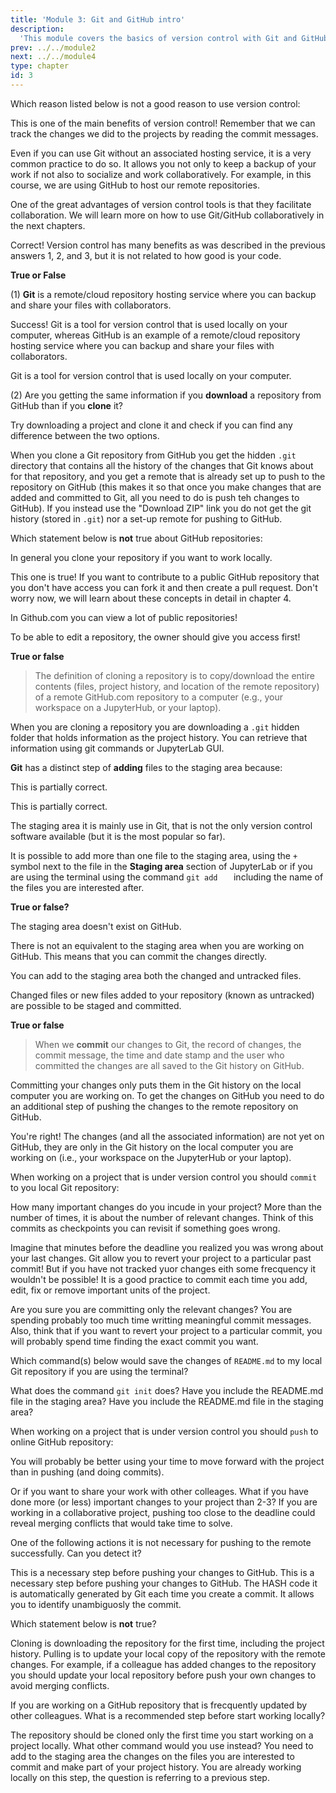 ```yaml
---
title: 'Module 3: Git and GitHub intro'
description:
  'This module covers the basics of version control with Git and GitHub. ' 
prev: ../../module2 
next: ../../module4
type: chapter
id: 3
---
```


<exercise id="0" title="Module Learning Outcomes" type="slides,video">

<slides source="module3/module3_00" shot="0" start="0:002" end="3:40">
</slides>

</exercise>

<exercise id="1" title="What is version control, and why should I use it?" type="slides,video">

<slides source="module3/module3_01" shot="0" start="0:002" end="3:40">
</slides>

</exercise>

<exercise id='2' title="What is the difference between Git and GitHub?">

Which reason listed below is not a good reason to use version control:

<choice id='1'>
<opt text='Version control tools provide transparency on how a project evolved by tracking the history of documents, and who made what changes to those documents.'>

This is one of the main benefits of version control! Remember that we can track the changes we did to the projects by reading the commit messages.

</opt>

<opt text='Version control tools usually include a remote/cloud repository hosting service that can act as a backup of your local files (i.e., the files on your computer).'>

Even if you can use Git without an associated hosting service, it is a very common practice to do so. It allows you not only to keep a backup of your work if not also to socialize and work collaboratively. For example, in this course, we are using GitHub to host our remote repositories.

</opt>
<opt text='In practice, most data science projects involve collaboration on documents that contain code (e.g., Jupyter notebooks), and version control tools facilitate collaboration on such documents.'>

One of the great advantages of version control tools is that they facilitate collaboration. We will learn more on how to use Git/GitHub collaboratively in the next chapters.

</opt>

<opt text='Version control tools check the accuracy of your code.' correct='true'>

Correct! Version control has many benefits as was described in the previous answers 1, 2, and 3, but it is not related to how good is your code. 

</opt>

</choice>

**True or False**

(1) **Git** is a remote/cloud repository hosting service where you can backup and share your files with collaborators.

<choice id='2'>
<opt text='True'>

Success! Git is a tool for version control that is used locally on your computer, whereas GitHub is an example of a remote/cloud repository hosting service where you can backup and share your files with collaborators.

</opt>
<opt text='False' correct='true'>

Git is a tool for version control that is used locally on your computer.

</opt>
</choice>

(2) Are you getting the same information if you **download** a repository from GitHub than if you **clone** it?

<choice id='3'>
<opt text='True'>

Try downloading a project and clone it and check if you can find any difference between the two options.

</opt>
<opt text='False' correct='true'>

When you clone a Git repository from GitHub you get the hidden `.git` directory that contains all the history of the changes that Git knows about for that repository, and you get a remote that is already set up to push to the repository on GitHub (this makes it so that once you make changes that are added and committed to Git, all you need to do is push teh changes to GitHub). If you instead use the "Download ZIP" link you do not get the git history (stored in `.git`) nor a set-up remote for pushing to GitHub.

</opt>
</choice>
</exercise>

<exercise id='3' title="Version control repositories"  type='slides, video'>
<slides source='module3/module3_02' shot='0' start='3:42' end='4:35'> </slides>
</exercise>

<exercise id='4' title='Cloning a GitHub repo'>

Which statement below is **not** true about GitHub repositories: 

<choice id='1'>
<opt text='Immediately after a repository is created on GitHub.com using the website, the repository exists only on GitHub.com and does not exist on your computer (i.e., you need to do something to get a copy of it on your computer).' >

In general you clone your repository if you want to work locally.

</opt>
<opt text='Only the creator of GitHub repository, and people the creator specify, can edit the files in the repository. This is true even when the repository is public.'>

This one is true! If you want to contribute to a public GitHub repository that you don't have access you can fork it and then create a pull request. Don't worry now, we will learn about these concepts in detail in chapter 4.

</opt>
<opt text='If the repository is public, anyone on the web can view it.' >

In Github.com you can view a lot of public repositories!

</opt>
<opt text='If the repository is public, anyone on the web can edit it.' correct='true' >

To be able to edit a repository, the owner should give you access first!

</opt>
</choice>

**True or false**

> The definition of cloning a repository is to copy/download the entire contents (files, project history, and location of the remote repository) of a remote GitHub.com repository to a computer (e.g., your workspace on a JupyterHub, or your laptop).

<choice id='2'>
<opt text='True' correct='true'>
</opt>
<opt text='False'>

When you are cloning a repository you are downloading a <code>.git</code> hidden folder that holds information as the project history. You can retrieve that information using git commands or JupyterLab GUI.

</opt>
</choice>
</exercise>

<exercise id='5' title="The staging area"  type='slides, video'>
<slides source='module3/module3_03' shot='0' start='3:42' end='4:35'> </slides>
</exercise>

<exercise id='6' title='What can an empty area on your local computer be used for?'>

**Git** has a distinct step of **adding** files to the staging area because:

<choice id=1>
<opt text='Not all changes we make (i.e., files we create or edit) are ones that we want to push to our remote GitHub repository.'>

This is partially correct. 

</opt>
<opt text='It allows us to edit multiple files at once, but associate particular commit messages with those modifications (so that the commit messages can more specifically reflect the changes that were made).'>

This is partially correct. 

</opt>
<opt text='This is technically required of all version control software.'>

The staging area it is mainly use in Git, that is not the only version control software available (but it is the most popular so far).

</opt>
<opt text='A and C'>

It is possible to add more than one file to the staging area, using the `+` symbol next to the file in the **Staging area** section of JupyterLab or if you are using the terminal using the command <code>git add <file1> <file2> <file3></code> including the name of the files you are interested after.

</opt>
<opt text='A and B' correct='true'>

</opt>
</choice>

**True or false?**

The staging area doesn't exist on GitHub.

<choice id=2>
<opt text='True' correct='true'>
</opt>
<opt text='False'>

There is not an equivalent to the staging area when you are working on GitHub. This means that you can commit the changes directly.

</opt>
</choice>

You can add to the staging area both the changed and untracked files.

<choice id=3>
<opt text='True' correct='true'>
</opt>
<opt text='False'>

Changed files or new files added to your repository (known as untracked) are possible to be staged and committed.

</opt>
</choice>

</exercise>

<exercise id='7' title='Committing changes to a local repository' type='slides, video'>
<slides source='module3/module3_04' shot='0' start='3:42' end='4:35'> </slides>
</exercise>

<exercise id='8' title='A commit in a bottle'>

**True or false**

> When we **commit** our changes to Git, the record of changes, the commit message, the time and date stamp and the user who committed the changes are all saved to the Git history on GitHub.

<choice id='1'>
<opt text='true'>

Committing your changes only puts them in the Git history on the local computer you are working on. To get the changes on GitHub you need to do an additional step of pushing the changes to the remote repository on GitHub.

</opt>
<opt text='false' correct='true'>

You're right! The changes (and all the associated information) are not yet on GitHub, they are only in the Git history on the local computer you are working on (i.e., your workspace on the JupyterHub or your laptop).

</opt>
</choice>

When working on a project that is under version control you should `commit` to you local Git repository:

<choice id='2'>
<opt text='After every new unit/addition/fix you add to the project' correct='true'>
</opt>
<opt text='2-3 times'>

How many important changes do you incude in your project? More than the number of times, it is about the number of relevant changes. Think of this commits as checkpoints you can revisit if something goes wrong.

</opt>
<opt text='only once, shortly before the deadline'>


Imagine that minutes before the deadline you realized you was wrong about your last changes. Git allow you to revert your project to a particular past commit! But if you have not tracked yuor changes eith some frecquency it wouldn't be possible! It is a good practice to commit each time you add, edit, fix or remove important units of the project.

</opt>
<opt text='obsessively, like every 5 minutes'>

Are you sure you are committing only the relevant changes? You are spending probably too much time writting meaningful commit messages. Also, think that if you want to revert your project to a particular commit, you will probably spend time finding the exact commit you want.

</opt>
</choice>

Which command(s) below would save the changes of `README.md` to my local Git repository if you are using the terminal? 

<choice id='3'>
<opt text='<code>git init README.md</code> and <code>git commit -m "Add authors and copyright"</code>' >
What does the command <code>git init</code> does?
</opt>
<opt text='<code>git commit -m "Add authors and copyright"</code>'>
Have you include the README.md file in the staging area?
</opt>
<opt text='<code>git add README.md</code> and <code>git commit -m "Add authors and copyright"</code>'  correct='true'>
</opt>
<opt text='<code>git commit -m README.md "Add authors and copyright"</code>'>
Have you include the README.md file in the staging area?
</opt>
</choice>
</exercise>

<exercise id='9' title='PUSHing changes from a remote repository'  type='slides, video'>
<slides source='module3/module3_05' shot='0' start='3:42' end='4:35'> </slides>
</exercise>

<exercise id='10' title='Everything that goes up...'>

When working on a project that is under version control you should `push` to online GitHub repository:

<choice id=1>
<opt text='obsessively, like every 5 minutes' >

You will probably be better using your time to move forward with the project than in pushing (and doing commits). 

</opt>
<opt text='at least at the end of every session you work on the project' correct='true'>
Or if you want to share your work with other colleages.
</opt>
<opt text='2-3 times'>
What if you have done more (or less) important changes to your project than 2-3? 
</opt>
<opt text='only once, shortly before the deadline'>
If you are working in a collaborative project, pushing too close to the deadline could reveal merging conflicts that would take time to solve. 
</opt>
</choice>

One of the following actions it is not necessary for pushing to the remote successfully. Can you detect it?

<choice id=2>
<opt text='add files you want to record changes to the staging area' >
This is a necessary step before pushing your changes to GitHub.

</opt>
<opt text='commit your changes to record them as part of your project history'>
This is a necessary step before pushing your changes to GitHub.
</opt>

<opt text='add a hash to your commit to can identify it easily'  correct='true'>
The HASH code it is automatically generated by Git each time you create a commit. It allows you to identify unambiguosly the commit.

</opt>

</choice>
</exercise>

<exercise id='11' title='PULLing changes from a remote repository'  type='slides, video'>
<slides source='module3/module3_06' shot='0' start='3:42' end='4:35'> </slides>
</exercise>

<exercise id='12' title='...has to come down (with changes)'>

Which statement below is **not** true?

<choice id=3>
<opt text='Cloning and pulling a GitHub repository are the exact same thing.' correct='true'>

Cloning is downloading the repository for the first time, including the project history. Pulling is to update your local copy of the repository with the remote changes. For example, if a colleague has added changes to the repository you should update your local repository before push your own changes to avoid merging conflicts.

</opt>
<opt text='Pushing with Git is the act of sending changes that were committed to Git to a remote repository, for example, on GitHub.com.'>
</opt>
<opt text='Pulling with Git is the act of collecting changes that exists in a remote repository, for example, on github.com, that do not yet exist on the local computer you are working on'>
</opt>
<opt text='You should push your work to GitHub anytime you want to share your work with others, or when you are done a work session and want to back up your work.'>
</opt>
</choice>


If you are working on a GitHub repository that is frecquently updated by other colleagues. What is a recommended step before start working locally?


<choice id=4>

<opt text='Clone the repository again to be updated with their changes'>
The repository should be cloned only the first time you start working on a project locally. What other command would you use instead?
</opt>
<opt text='Stage the files you are interested to work on'>
You need to add to the staging area the changes on the files you are interested to commit and make part of your project history. You are already working locally on this step, the question is referring to a previous step.
</opt>
<opt text='Pull the remote changes to your computer'>
</opt>
</choice>
</exercise>

<exercise id="13" title="What did we just learned?" type="slides,video">

<slides source="module3/module3_end" shot="0" start="0:002" end="3:40">
</slides>

</exercise>
